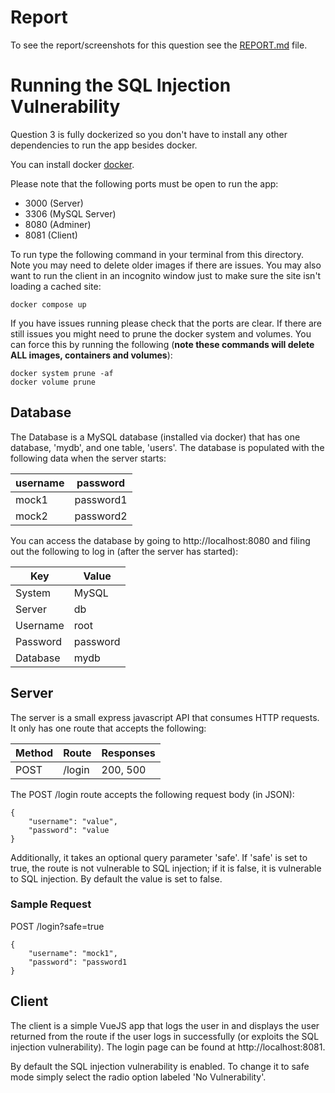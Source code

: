 # Report

To see the report/screenshots for this question see the [REPORT.md](/REPORT.md) file.

# Running the SQL Injection Vulnerability

Question 3 is fully dockerized so you don't have to install any other dependencies to run the app besides docker.

You can install docker [docker](https://docs.docker.com/get-docker/).

Please note that the following ports must be open to run the app:
- 3000 (Server)
- 3306 (MySQL Server)
- 8080 (Adminer)
- 8081 (Client)

To run type the following command in your terminal from this directory. Note you may need to delete older images if there are issues. You may also want to run the client in an incognito window just to make sure the site isn't loading a cached site:

```
docker compose up
```

If you have issues running please check that the ports are clear.  If there are still issues you might need to prune the docker system and volumes.  You can force this by running the following (**note these commands will delete ALL images, containers and volumes**):

```
docker system prune -af
docker volume prune
```

## Database

The Database is a MySQL database (installed via docker) that has one database, 'mydb', and one table, 'users'.  The database is populated with the following data when the server starts:

| username | password |
| ---  | --- |
| mock1 | password1 |
| mock2 | password2 |

You can access the database by going to http://localhost:8080 and filing out the following to log in (after the server has started):

| Key | Value |
| ---  | --- |
| System | MySQL |
| Server | db |
| Username | root |
| Password | password |
| Database | mydb |

## Server

The server is a small express javascript API that consumes HTTP requests.  It only has one route that accepts the following:

| Method | Route | Responses |
| --- | --- | --- |
| POST | /login | 200, 500 |

The POST /login route accepts the following request body (in JSON):
```
{
    "username": "value",
    "password": "value
}
```

Additionally, it takes an optional query parameter 'safe'.  If 'safe' is set to true, the route is not vulnerable to SQL injection; if it is false, it is vulnerable to SQL injection.  By default the value is set to false.

### Sample Request

POST /login?safe=true
```
{
    "username": "mock1",
    "password": "password1
}
```

## Client

The client is a simple VueJS app that logs the user in and displays the user returned from the route if the user logs in successfully (or exploits the SQL injection vulnerability).  The login page can be found at http://localhost:8081.

By default the SQL injection vulnerability is enabled.  To change it to safe mode simply select the radio option labeled 'No Vulnerability'.